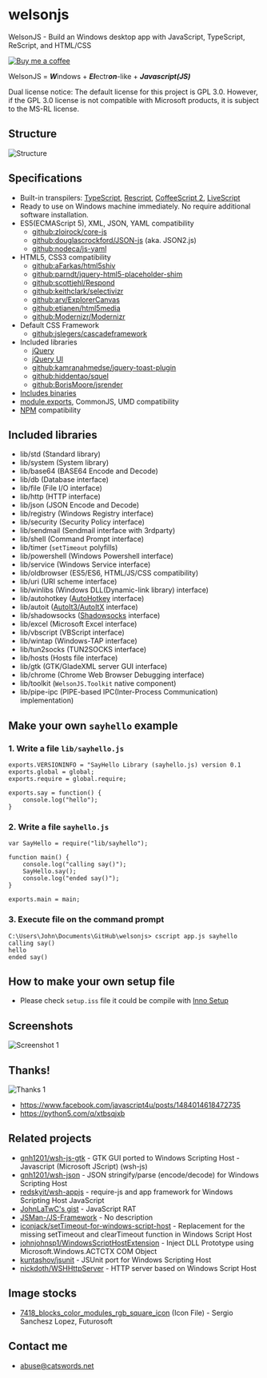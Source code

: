 # welsonjs
WelsonJS - Build an Windows desktop app with JavaScript, TypeScript, ReScript, and HTML/CSS

[![Buy me a coffee](https://cdn.buymeacoffee.com/buttons/v2/default-yellow.png)](https://www.buymeacoffee.com/catswords/thanks-welsonjs-users)

WelsonJS = ***W***indows + ***El***ectr***on***-like + ***Javascript(JS)***

Dual license notice: The default license for this project is GPL 3.0. However, if the GPL 3.0 license is not compatible with Microsoft products, it is subject to the MS-RL license.

## Structure
![Structure](app/assets/img/structure.png)

## Specifications
- Built-in transpilers: [TypeScript](https://www.typescriptlang.org/), [Rescript](https://rescript-lang.org/), [CoffeeScript 2](https://coffeescript.org/), [LiveScript](https://livescript.net/)
- Ready to use on Windows machine immediately. No require additional software installation.
- ES5(ECMAScript 5), XML, JSON, YAML compatibility
  - [github:zloirock/core-js](https://github.com/zloirock/core-js)
  - [github:douglascrockford/JSON-js](https://github.com/douglascrockford/JSON-js) (aka. JSON2.js)
  - [github:nodeca/js-yaml](https://github.com/nodeca/js-yaml)
- HTML5, CSS3 compatibility
  - [github:aFarkas/html5shiv](https://github.com/aFarkas/html5shiv)
  - [github:parndt/jquery-html5-placeholder-shim](https://github.com/parndt/jquery-html5-placeholder-shim)
  - [github:scottjehl/Respond](https://github.com/scottjehl/Respond)
  - [github:keithclark/selectivizr](https://github.com/keithclark/selectivizr)
  - [github:arv/ExplorerCanvas](https://github.com/arv/ExplorerCanvas)
  - [github:etianen/html5media](https://github.com/etianen/html5media)
  - [github:Modernizr/Modernizr](https://github.com/Modernizr/Modernizr)
- Default CSS Framework
  - [github:jslegers/cascadeframework](https://github.com/jslegers/cascadeframework)
- Included libraries
  - [jQuery](https://jquery.com/)
  - [jQuery UI](https://jqueryui.com/)
  - [github:kamranahmedse/jquery-toast-plugin](https://github.com/kamranahmedse/jquery-toast-plugin)
  - [github:hiddentao/squel](https://github.com/hiddentao/squel)
  - [github:BorisMoore/jsrender](https://github.com/BorisMoore/jsrender)
- [Includes binaries](https://github.com/gnh1201/welsonjs/blob/master/bin/README.MD)
- [module.exports](https://nodejs.org/en/knowledge/getting-started/what-is-require/), CommonJS, UMD compatibility
- [NPM](https://www.npmjs.com/) compatibility

## Included libraries
- lib/std (Standard library)
- lib/system (System library)
- lib/base64 (BASE64 Encode and Decode)
- lib/db (Database interface)
- lib/file (File I/O interface)
- lib/http (HTTP interface)
- lib/json (JSON Encode and Decode)
- lib/registry (Windows Registry interface)
- lib/security (Security Policy interface)
- lib/sendmail (Sendmail interface with 3rdparty)
- lib/shell (Command Prompt interface)
- lib/timer (`setTimeout` polyfills)
- lib/powershell (Windows Powershell interface)
- lib/service (Windows Service interface)
- lib/oldbrowser (ES5/ES6, HTML/JS/CSS compatibility)
- lib/uri (URI scheme interface)
- lib/winlibs (Windows DLL(Dynamic-link library) interface)
- lib/autohotkey ([AutoHotkey](https://www.autohotkey.com/) interface)
- lib/autoit ([AutoIt3/AutoItX](https://www.autoitscript.com/) interface)
- lib/shadowsocks ([Shadowsocks](https://shadowsocks.org/) interface)
- lib/excel (Microsoft Excel interface)
- lib/vbscript (VBScript interface)
- lib/wintap (Windows-TAP interface)
- lib/tun2socks (TUN2SOCKS interface)
- lib/hosts (Hosts file interface)
- lib/gtk (GTK/GladeXML server GUI interface)
- lib/chrome (Chrome Web Browser Debugging interface)
- lib/toolkit (`WelsonJS.Toolkit` native component)
- lib/pipe-ipc (PIPE-based IPC(Inter-Process Communication) implementation)

## Make your own `sayhello` example

### 1. Write a file `lib/sayhello.js`
```
exports.VERSIONINFO = "SayHello Library (sayhello.js) version 0.1
exports.global = global;
exports.require = global.require;

exports.say = function() {
    console.log("hello");
}
```

### 2. Write a file `sayhello.js`
```
var SayHello = require("lib/sayhello");

function main() {
    console.log("calling say()");
    SayHello.say();
    console.log("ended say()");
}

exports.main = main;
```

### 3. Execute file on the command prompt
```
C:\Users\John\Documents\GitHub\welsonjs> cscript app.js sayhello
calling say()
hello
ended say()
```

## How to make your own setup file
- Please check `setup.iss` file it could be compile with [Inno Setup](https://jrsoftware.org/isinfo.php)

## Screenshots
![Screenshot 1](app/assets/img/screenshot.png)

## Thanks!
![Thanks 1](app/assets/img/thanks.png)

- https://www.facebook.com/javascript4u/posts/1484014618472735
- https://python5.com/q/xtbsqjxb

## Related projects
- [gnh1201/wsh-js-gtk](https://github.com/gnh1201/wsh-js-gtk) - GTK GUI ported to Windows Scripting Host - Javascript (Microsoft JScript) (wsh-js)
- [gnh1201/wsh-json](https://github.com/gnh1201/wsh-json) - JSON stringify/parse (encode/decode) for Windows Scripting Host
- [redskyit/wsh-appjs](https://github.com/redskyit/wsh-appjs) - require-js and app framework for Windows Scripting Host JavaScript
- [JohnLaTwC's gist](https://gist.github.com/JohnLaTwC/4315bbbd89da0996f5c08c032b391799) - JavaScript RAT
- [JSMan-/JS-Framework](https://github.com/JSMan-/JS-Framework) - No description
- [iconjack/setTimeout-for-windows-script-host](https://github.com/iconjack/setTimeout-for-windows-script-host) - Replacement for the missing setTimeout and clearTimeout function in Windows Script Host
- [johnjohnsp1/WindowsScriptHostExtension](https://github.com/johnjohnsp1/WindowsScriptHostExtension) - Inject DLL Prototype using Microsoft.Windows.ACTCTX COM Object
- [kuntashov/jsunit](https://github.com/kuntashov/jsunit) - JSUnit port for Windows Scripting Host
- [nickdoth/WSHHttpServer](https://github.com/nickdoth/WSHHttpServer) - HTTP server based on Windows Script Host

## Image stocks
- [7418_blocks_color_modules_rgb_square_icon](https://www.iconfinder.com/icons/7418/blocks_color_modules_rgb_square_icon) (Icon File) - Sergio Sanchesz Lopez, Futurosoft

## Contact me
- abuse@catswords.net
